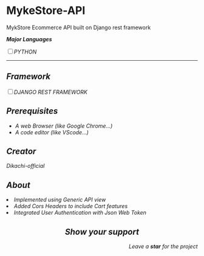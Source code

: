 # MykeStore-API
 MykStore Ecommerce API built on Django rest framework
<strong><i><p>Major Languages</p><i></strong>
<input type="checkbox"><label for="title">PYTHON</label><br>
<hr>
<h2>Framework</h2>
<input type="checkbox"><label for="title">DJANGO REST FRAMEWORK</label><br>
<h2>Prerequisites</h2>
<ul>
<li> A web Browser (like Google Chrome...)</li>
<li> A code editor (like VScode...)</li>
</ul>
<h2>Creator</h2>
<p><i class="ri-account-circle-fill"></i>Dikachi-official</p>
<h2>About</h2>
<li>Implemented using Generic API view</li>
<li>Added Cors Headers to include Cart features</li>
<li>Integrated User Authentication with Json Web Token</li>
<h2 align="center">Show your support</h2>
<p align="right">Leave a <strong><i>star</i></strong> for the project</p> 

